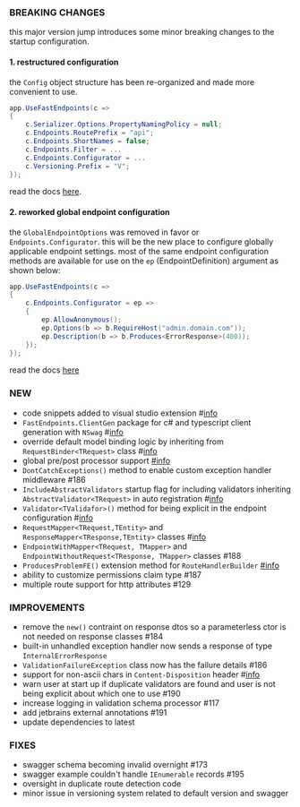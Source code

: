 ### BREAKING CHANGES
this major version jump introduces some minor breaking changes to the startup configuration.
#### **1. restructured configuration**
the `Config` object structure has been re-organized and made more convenient to use.
```cs
app.UseFastEndpoints(c =>
{
    c.Serializer.Options.PropertyNamingPolicy = null;
    c.Endpoints.RoutePrefix = "api";
    c.Endpoints.ShortNames = false;
    c.Endpoints.Filter = ...
    c.Endpoints.Configurator = ...
    c.Versioning.Prefix = "V";
});
```
read the docs [here](https://fast-endpoints.com/docs/configuration-settings#customizing-functionality).

#### **2. reworked global endpoint configuration**
the `GlobalEndpointOptions` was removed in favor or `Endpoints.Configurator`. 
this will be the new place to configure globally applicable endpoint settings.
most of the same endpoint configuration methods are available for use on the `ep` (EndpointDefinition) argument as shown below:
```cs
app.UseFastEndpoints(c =>
{
    c.Endpoints.Configurator = ep =>
    {
        ep.AllowAnonymous();
        ep.Options(b => b.RequireHost("admin.domain.com"));
        ep.Description(b => b.Produces<ErrorResponse>(400));
    });
});
```
read the docs [here](https://fast-endpoints.com/docs/configuration-settings#global-endpoint-options)

### NEW
- code snippets added to visual studio extension #[info](https://fast-endpoints.com/docs/scaffolding#vs-code-snippets)
- `FastEndpoints.ClientGen` package for c# and typescript client generation with `NSwag` #[info](https://fast-endpoints.com/docs/swagger-support#api-client-generation)
- override default model binding logic by inheriting from `RequestBinder<TRequest>` class #[info](https://fast-endpoints.com/docs/model-binding#inherit-the-default-binder)
- global pre/post processor support [#info](https://fast-endpoints.com/docs/pre-post-processors#global-processors)
- `DontCatchExceptions()` method to enable custom exception handler middleware #186
- `IncludeAbstractValidators` startup flag for including validators inheriting `AbstractValidator<TRequest>` in auto registration #[info](https://fast-endpoints.com/docs/validation#abstract-validator-classes)
- `Validator<TValidafor>()` method for being explicit in the endpoint configuration #[info](https://fast-endpoints.com/docs/validation#abstract-validator-classes)
- `RequestMapper<TRequest,TEntity>` and `ResponseMapper<TResponse,TEntity>` classes #[info](https://fast-endpoints.com/docs/domain-entity-mapping#mapping-logic-in-a-separate-class)
- `EndpointWithMapper<TRequest, TMapper>` and `EndpointWithoutRequest<TResponse, TMapper>` classes #188
- `ProducesProblemFE()` extension method for `RouteHandlerBuilder` [#info](https://discord.com/channels/933662816458645504/1004762111546769498)
- ability to customize permissions claim type #187
- multiple route support for http attributes #129

### IMPROVEMENTS
- remove the `new()` contraint on response dtos so a parameterless ctor is not needed on response classes #184
- built-in unhandled exception handler now sends a response of type `InternalErrorResponse`
- `ValidationFailureException` class now has the failure details #186
- support for non-ascii chars in `Content-Disposition` header #[info](https://discord.com/channels/933662816458645504/1009356074983379004)
- warn user at start up if duplicate validators are found and user is not being explicit about which one to use #190
- increase logging in validation schema processor #117
- add jetbrains external annotations #191
- update dependencies to latest

### FIXES
- swagger schema becoming invalid overnight #173
- swagger example couldn't handle `IEnumerable` records #195
- oversight in duplicate route detection code
- minor issue in versioning system related to default version and swagger